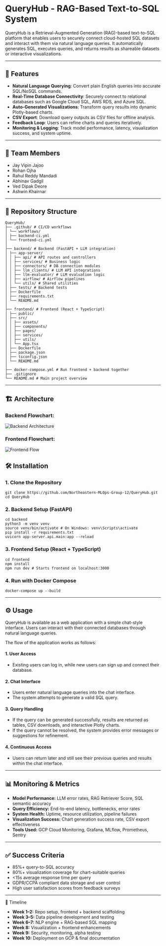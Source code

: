 # QueryHub - RAG-Based Text-to-SQL System

QueryHub is a Retrieval-Augmented Generation (RAG)-based text-to-SQL platform that enables users to securely connect cloud-hosted SQL datasets and interact with them via natural language queries. It automatically generates SQL, executes queries, and returns results as shareable datasets or interactive visualizations.

---

## 🚀 Features

- **Natural Language Querying**: Convert plain English queries into accurate SQL/NoSQL commands.
- **Real-Time Database Connectivity**: Securely connect to relational databases such as Google Cloud SQL, AWS RDS, and Azure SQL.
- **Auto-Generated Visualizations**: Transform query results into dynamic Plotly-based charts.
- **CSV Export**: Download query outputs as CSV files for offline analysis.
- **Feedback Loop**: Users can refine charts and queries iteratively.
- **Monitoring & Logging**: Track model performance, latency, visualization success, and system uptime.

---

## 👥 Team Members

- Jay Vipin Jajoo
- Rohan Ojha
- Rahul Reddy Mandadi
- Abhinav Gadgil
- Ved Dipak Deore
- Ashwin Khairnar

---

## 📂 Repository Structure

```
QueryHub/
├── .github/ # CI/CD workflows
│ └── workflows/
│ ├── backend-ci.yml
│ └── frontend-ci.yml
│
├── backend/ # Backend (FastAPI + LLM integration)
│ ├── app-server/
│ │ ├── api/ # API routes and controllers
│ │ ├── services/ # Business logic
│ │ ├── connectors/ # DB connection modules
│ │ ├── llm_clients/ # LLM API integrations
│ │ ├── llm-evaluator/ # LLM evaluation logic
│ │ ├── airflow/ # Airflow pipelines
│ │ └── utils/ # Shared utilities
│ ├── tests/ # Backend tests
│ ├── Dockerfile
│ ├── requirements.txt
│ └── README.md
│
├── frontend/ # Frontend (React + TypeScript)
│ ├── public/
│ ├── src/
│ │ ├── assets/
│ │ ├── components/
│ │ ├── pages/
│ │ ├── services/
│ │ ├── utils/
│ │ └── App.tsx
│ ├── Dockerfile
│ ├── package.json
│ ├── tsconfig.json
│ └── README.md
│
├── docker-compose.yml # Run frontend + backend together
├── .gitignore
└── README.md # Main project overview
```

---

## 🏗️ Architecture

### Backend Flowchart:

![Backend Architecture](https://lucid.app/publicSegments/view/967cb8f0-2b53-499e-94b2-ee26074eb6f5/image.png)

### Frontend Flowchart:

![Frontend Flow](https://lucid.app/publicSegments/view/91d4e32f-6dbd-4131-9993-55b6a51896e3/image.png)

## 🛠️ Installation

### 1. Clone the Repository

```
git clone https://github.com/Northeastern-MLOps-Group-12/QueryHub.git
cd QueryHub
```

### 2. Backend Setup (FastAPI)

```
cd backend
python3 -m venv venv
source venv/bin/activate # On Windows: venv\Scripts\activate
pip install -r requirements.txt
uvicorn app-server.api.main:app --reload
```

### 3. Frontend Setup (React + TypeScript)

```
cd frontend
npm install
npm run dev # Starts frontend on localhost:3000
```

### 4. Run with Docker Compose

```
docker-compose up --build
```

---

## ⚙️ Usage

QueryHub is available as a web application with a simple chat-style interface. Users can interact with their connected databases through natural language queries.

The flow of the application works as follows:

#### 1. User Access

- Existing users can log in, while new users can sign up and connect their database.

#### 2. Chat Interface

- Users enter natural language queries into the chat interface.
- The system attempts to generate a valid SQL query.

#### 3. Query Handling

- If the query can be generated successfully, results are returned as tables, CSV downloads, and interactive Plotly charts.
- If the query cannot be resolved, the system provides error messages or suggestions for refinement.

#### 4. Continuous Access

- Users can return later and still see their previous queries and results within the chat interface.

---

## 📊 Monitoring & Metrics

- **Model Performance:** LLM error rates, RAG Retriever Score, SQL semantic accuracy
- **Query Efficiency:** End-to-end latency, bottlenecks, error rates
- **System Health:** Uptime, resource utilization, pipeline failures
- **Visualization Success:** Chart generation success rate, CSV export effectiveness
- **Tools Used:** GCP Cloud Monitoring, Grafana, MLflow, Prometheus, Sentry

---

## ✅ Success Criteria

- 85%+ query-to-SQL accuracy
- 80%+ visualization coverage for chart-suitable queries
- <15s average response time per query
- GDPR/CCPA compliant data storage and user control
- High user satisfaction scores from feedback surveys

---

📅 Timeline

- **Week 1–2:** Repo setup, frontend + backend scaffolding
- **Week 3–5:** Data pipeline development and testing
- **Week 6–7:** NLP engine + RAG-based SQL mapping
- **Week 8:** Visualization + frontend enhancements
- **Week 9:** Security, monitoring, alpha testing
- **Week 10:** Deployment on GCP & final documentation
